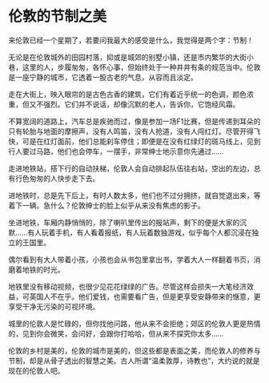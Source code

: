 # 伦敦的节制之美

来伦敦已经一个星期了，若要问我最大的感受是什么，我觉得是两个字：节制！

无论是在伦敦城外的田园村落，抑或是城郊的别墅小镇，还是市内繁华的大街小巷，这里的人，步履匆匆，各怀心事，但始终处于一种井井有条的规范当中。伦敦是一座宁静的城市，它透着一股古老的气息，从容而且淡定。

走在大街上，映入眼帘的是古色古香的建筑，它们有着近乎统一的色调，颜色浓重，但又不强烈。它们并不说话，却像沉默的老人，告诉你，它饱经风霜。

不算宽阔的道路上，汽车总是疾驰而过，像是参加一场F1比赛，但是传递到耳朵的只有轮胎与地面的摩擦声，没有人鸣笛，没有人抢道，没有人闯红灯。尽管开得飞快，可是在红灯面前，他们总能刹车停住；即便是在没有红绿灯的斑马线上，见到行人要过马路，他们也会停车，一摆手，非常绅士地示意你先通过……

走进地铁站，搭下行的自动扶梯，伦敦人会自动排起队伍往右站，空出的左边，总有行色匆匆的人快步走下去。

进地铁时，总是先下后上，有时人数太多，他们也不过分拥挤，就自觉退出来，等着下一辆。急什么？伦敦绅士的脸上似乎从来没有焦虑的影子。

坐进地铁，车厢内静悄悄的，除了喇叭里传出的报站声，剩下的便是大家的沉默……有人玩着手机，有人看着报纸，有人玩着数独游戏，似乎每个人都沉浸在独立的王国里。

偶尔看到有大人带着小孩，小孩也会从书包里拿出书，学着大人一样翻着书页，消磨着地铁的时光。

地铁里没有移动视频，也很少见花花绿绿的广告。尽管这样会损失一大笔经济效益，可英国人不在乎。他们爱钱，也需要看广告，但是更享受安静带来的惬意，更享受干净无污染的可视环境。

城里的伦敦人是忙碌的，但你找他问路，他从来不会拒绝；郊区的伦敦人更是热情的，见到你会微笑，会问好，会跟你打哈哈，但从来不探究你太多……

伦敦的乡村是美的，伦敦的城市是美的，但这些都是表面之美，而伦敦人的修养与节制，却是从骨子透出的智慧之美。古人所谓“温柔敦厚，诗教也”，大约说的就是现在的伦敦人吧。
